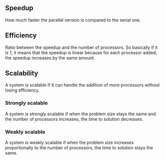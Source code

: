 ## Speedup
How much faster the parallel version is compared to the serial one.

## Efficiency
Ratio between the speedup and the number of processors. So basically if it is 1, it means that the speedup is linear because for each processor added, the speedup increases by the same amount.

## Scalability
A system is scalable if it can handle the addition of more processors without losing efficiency.

### Strongly scalable
A system is strongly scalable if when the problem size stays the same and the number of processors increases, the time to solution decreases.

### Weakly scalable
A system is weakly scalable if when the problem size increases proportionally to the number of processors, the time to solution stays the same.

